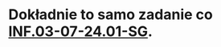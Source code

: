 # Dokładnie to samo zadanie co [INF.03-07-24.01-SG](https://github.com/co-za-niutki/INF.03/tree/main/2024/INF.03-07-24.01-SG).
